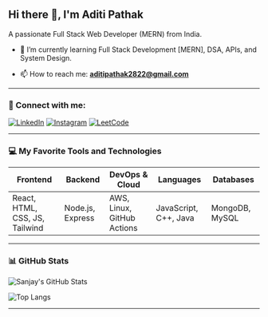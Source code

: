 ## Hi there 👋, I'm Aditi Pathak

A passionate Full Stack Web Developer (MERN) from India.

<!--
**aditipathak28/aditipathak28** is a ✨ _special_ ✨ repository because its `README.md` (this file) appears on your GitHub profile.

Here are some ideas to get you started:

- 🔭 I’m currently working on ...
- 🌱 I’m currently learning ...
- 👯 I’m looking to collaborate on ...
- 🤔 I’m looking for help with ...
- 💬 Ask me about ...
- 📫 How to reach me: ...
- 😄 Pronouns: ...
- ⚡ Fun fact: ...
- [![HackerRank](https://img.shields.io/badge/HackerRank-2EC866?style=flat&logo=hackerrank&logoColor=white)](https://www.hackerrank.com/profile/sanjay10_dev)

-->


- 🌱 I’m currently learning Full Stack Development [MERN], DSA, APIs, and System Design.
<!-- - 👨‍💻 All of my projects are available at [My Portfolio](give portfolio link here)  -->
- 📫 How to reach me: **aditipathak2822@gmail.com**
<!-- - ⚡ Fun fact:  I have full conversations in my head, and sometimes they’re more interesting than real ones😂. -->

---

### 🔗 Connect with me:

[![LinkedIn](https://img.shields.io/badge/LinkedIn-blue?style=flat&logo=linkedin&logoColor=white)](https://www.linkedin.com/in/aditi-pathak-55447b201/)
[![Instagram](https://img.shields.io/badge/Instagram-E4405F?style=flat&logo=instagram&logoColor=white)](https://www.instagram.com/__aditi28/)
[![LeetCode](https://img.shields.io/badge/LeetCode-FFA116?style=flat&logo=leetcode&logoColor=black)](https://leetcode.com/u/aditipathak28/)

---

### 💻 My Favorite Tools and Technologies

| Frontend        | Backend         | DevOps & Cloud     | Languages       | Databases    |
|----------------|----------------|---------------------|----------------|-------------|
| React, HTML, CSS, JS, Tailwind | Node.js, Express | AWS, Linux, GitHub Actions | JavaScript, C++, Java | MongoDB, MySQL |

---

### 📊 GitHub Stats

![Sanjay's GitHub Stats](https://github-readme-stats.vercel.app/api?username=aditipathak28&show_icons=true&theme=radical)

![Top Langs](https://github-readme-stats.vercel.app/api/top-langs/?username=aditipathak28&layout=compact)

---


